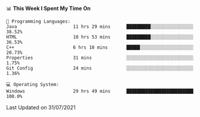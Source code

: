 
<!--START_SECTION:waka-->
📊 **This Week I Spent My Time On** 

```text
💬 Programming Languages: 
Java                     11 hrs 29 mins      █████████░░░░░░░░░░░░░░░░   38.52% 
HTML                     10 hrs 53 mins      █████████░░░░░░░░░░░░░░░░   36.53% 
C++                      6 hrs 10 mins       █████░░░░░░░░░░░░░░░░░░░░   20.73% 
Properties               31 mins             ░░░░░░░░░░░░░░░░░░░░░░░░░   1.75% 
Git Config               24 mins             ░░░░░░░░░░░░░░░░░░░░░░░░░   1.36%

💻 Operating System: 
Windows                  29 hrs 49 mins      █████████████████████████   100.0%

```


 Last Updated on 31/07/2021
<!--END_SECTION:waka-->

